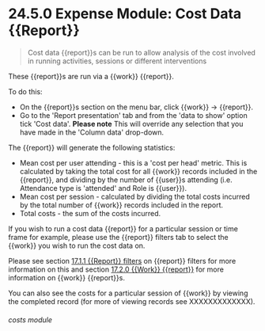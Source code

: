 # 24.5.0    Expense Module: Cost Data {{Report}}

> Cost data {{report}}s can be run to allow analysis of the cost involved in running activities, sessions or different interventions 

These {{report}}s are run via a {{work}} {{report}}.

To do this:

- On the {{report}}s section on the menu bar, click {{work}} -> {{report}}. 
- Go to the 'Report presentation' tab and from the 'data to show' option tick 'Cost data'. **Please note** This will override any selection that you have made in the 'Column data' drop-down.

The {{report}} will generate the following statistics:

- Mean cost per user attending - this is a 'cost per head' metric. This is calculated by taking the total cost for all {{work}} records included in the {{report}}, and dividing by the number of {{user}}s attending (i.e. Attendance type is 'attended' and Role is {{user}}).
- Mean cost per session - calculated by dividing the total costs incurred by the total number of {{work}} records included in the report.
- Total costs - the sum of the costs incurred.

If you wish to run a cost data {{report}} for a particular session or time frame for example, please use the {{report}} filters tab to select the {{work}} you wish to run the cost data on. 

Please see section [17.1.1  {{Report}} filters](/help/index/p/17.1.1) on {{report}} filters for more information on this and section [17.2.0  {{Work}} {{report}}](/help/index/p/17.2.0) for more information on {{work}} {{report}}s. 

You can also see the costs for a particular session of {{work}} by viewing the completed record (for more of viewing records see XXXXXXXXXXXXX). 


###### costs module

